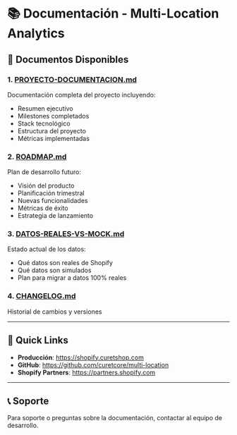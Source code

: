 # 📚 Documentación - Multi-Location Analytics

## 📄 Documentos Disponibles

### 1. [PROYECTO-DOCUMENTACION.md](./PROYECTO-DOCUMENTACION.md)
Documentación completa del proyecto incluyendo:
- Resumen ejecutivo
- Milestones completados
- Stack tecnológico
- Estructura del proyecto
- Métricas implementadas

### 2. [ROADMAP.md](./ROADMAP.md)
Plan de desarrollo futuro:
- Visión del producto
- Planificación trimestral
- Nuevas funcionalidades
- Métricas de éxito
- Estrategia de lanzamiento

### 3. [DATOS-REALES-VS-MOCK.md](./DATOS-REALES-VS-MOCK.md)
Estado actual de los datos:
- Qué datos son reales de Shopify
- Qué datos son simulados
- Plan para migrar a datos 100% reales

### 4. [CHANGELOG.md](../CHANGELOG.md)
Historial de cambios y versiones

---

## 🚀 Quick Links

- **Producción**: https://shopify.curetshop.com
- **GitHub**: https://github.com/curetcore/multi-location
- **Shopify Partners**: https://partners.shopify.com

---

## 📞 Soporte

Para soporte o preguntas sobre la documentación, contactar al equipo de desarrollo.